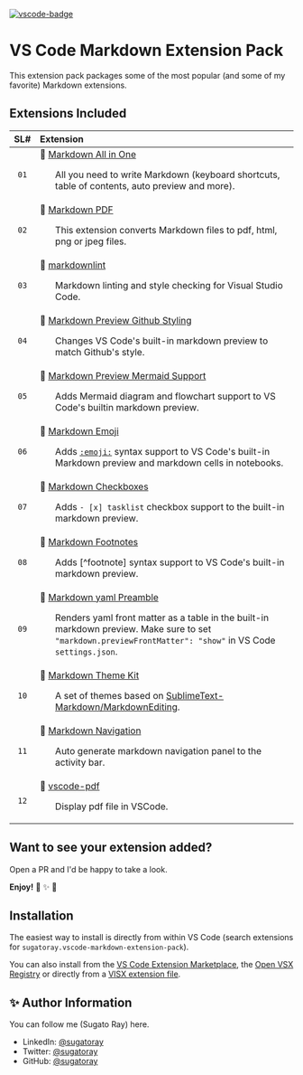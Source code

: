 
<!-- markdownlint-disable MD041 -->
[![vscode-badge][#vsce-svg-url]][#vsce-marketplace-url]

[#vsce-svg-url]: https://vsmarketplacebadge.apphb.com/version/sugatoray.vscode-markdown-extension-pack.svg
[#vsce-marketplace-url]: https://marketplace.visualstudio.com/items?itemName=sugatoray.vscode-markdown-extension-pack
<!-- markdownlint-enable MD041 -->

# VS Code Markdown Extension Pack

This extension pack packages some of the most popular (and some of my favorite) Markdown extensions.

## Extensions Included

| SL# | Extension |
|:---:|:---|
| `01` | 🎁 [Markdown All in One](https://marketplace.visualstudio.com/items?itemName=yzhang.markdown-all-in-one) <br/> <p><ul> All you need to write Markdown (keyboard shortcuts, table of contents, auto preview and more). </ul></p> |
| `02` | 🎁 [Markdown PDF](https://marketplace.visualstudio.com/items?itemName=yzane.markdown-pdf) <br/> <p><ul> This extension converts Markdown files to pdf, html, png or jpeg files. </ul></p> |
| `03` | 🎁 [markdownlint](https://marketplace.visualstudio.com/items?itemName=DavidAnson.vscode-markdownlint) <br/> <p><ul> Markdown linting and style checking for Visual Studio Code. </ul></p> |
| `04` | 🎁 [Markdown Preview Github Styling](https://marketplace.visualstudio.com/items?itemName=bierner.markdown-preview-github-styles) <br/> <p><ul> Changes VS Code's built-in markdown preview to match Github's style. </ul></p> |
| `05` | 🎁 [Markdown Preview Mermaid Support](https://marketplace.visualstudio.com/items?itemName=bierner.markdown-mermaid) <br/> <p><ul> Adds Mermaid diagram and flowchart support to VS Code's builtin markdown preview. </ul></p> |
| `06` | 🎁 [Markdown Emoji](https://marketplace.visualstudio.com/items?itemName=bierner.markdown-emoji) <br/> <p><ul> Adds [`:emoji:`](https://www.webpagefx.com/tools/emoji-cheat-sheet/) syntax support to VS Code's built-in Markdown preview and markdown cells in notebooks. </ul></p> |
| `07` | 🎁 [Markdown Checkboxes](https://marketplace.visualstudio.com/items?itemName=bierner.markdown-checkbox) <br/> <p><ul> Adds `- [x] tasklist` checkbox support to the built-in markdown preview. </ul></p> |
| `08` | 🎁 [Markdown Footnotes](https://marketplace.visualstudio.com/items?itemName=bierner.markdown-footnotes) <br/> <p><ul> Adds [^footnote] syntax support to VS Code's built-in markdown preview. </ul></p> |
| `09` | 🎁 [Markdown yaml Preamble](https://marketplace.visualstudio.com/items?itemName=bierner.markdown-yaml-preamble) <br/> <p><ul> Renders yaml front matter as a table in the built-in markdown preview. Make sure to set `"markdown.previewFrontMatter": "show"` in VS Code `settings.json`.</ul></p> |
| `10` | 🎁 [Markdown Theme Kit](https://marketplace.visualstudio.com/items?itemName=ms-vscode.Theme-MarkdownKit) <br/> <p><ul> A set of themes based on [SublimeText-Markdown/MarkdownEditing](https://github.com/SublimeText-Markdown/MarkdownEditing). </ul></p> |
| `11` | 🎁 [Markdown Navigation](https://marketplace.visualstudio.com/items?itemName=AlanWalk.markdown-navigation) <br/> <p><ul> Auto generate markdown navigation panel to the activity bar. </ul></p> |
| `12` | 🎁 [vscode-pdf](https://marketplace.visualstudio.com/items?itemName=tomoki1207.pdf) <br/> <p><ul> Display pdf file in VSCode. </ul></p> |

## Want to see your extension added?

Open a PR and I'd be happy to take a look.

**Enjoy!** 🎁 ✨ 🎉

## Installation

The easiest way to install is directly from within VS Code (search extensions for `sugatoray.vscode-markdown-extension-pack`).

You can also install from the [VS Code Extension Marketplace][#vsce-marketplace-url], the [Open VSX Registry][#ovsx-registry] or directly from a [VISX extension file][#vsix-install].

[#ovsx-registry]: https://open-vsx.org/extension/sugatoray/vscode-markdown-extension-pack
[#vsix-install]: https://marketplace.visualstudio.com/items?itemName=sugatoray.vscode-markdown-extension-pack#visx-install

<!---

## List of Emojis Used

- 🎁 : `:gift:`
- ✨ : `:sparkles:`
- 🎉 : `:tada:`

--->

## ✨ Author Information

You can follow me (Sugato Ray) here.

- LinkedIn: [@sugatoray](https://www.linkedin.com/in/sugatoray/)
- Twitter: [@sugatoray](https://twitter.com/sugatoray)
- GitHub: [@sugatoray](https://github.com/sugatoray)
